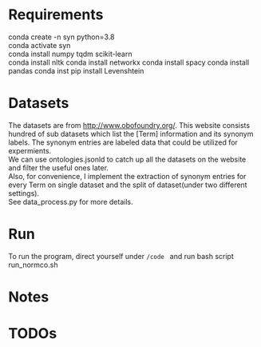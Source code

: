 # Requirements
conda create -n syn python=3.8  
conda activate syn  
conda install numpy tqdm scikit-learn  
conda install nltk
conda install networkx
conda install spacy
conda install pandas
conda inst
pip install Levenshtein  


# Datasets
The datasets are from <http://www.obofoundry.org/>. This website consists hundred of sub datasets which list the [Term] information and its synonym labels. The synonym entries are labeled data that could be utilized for expermients.  
We can use ontologies.jsonld to catch up all the datasets on the website and filter the useful ones later.  
Also, for convenience, I implement the extraction of synonym entries for every Term on single dataset and the split of dataset(under two different settings).  
See data_process.py for more details.

# Run

To run the program, direct yourself under ```/code ``` and run bash script run_normco.sh

# Notes



# TODOs





